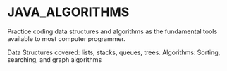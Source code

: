 # JAVA_ALGORITHMS

Practice coding data structures and algorithms as the fundamental tools available to most computer programmer.

Data Structures covered: lists, stacks, queues, trees. Algorithms: Sorting, searching, and graph algorithms
